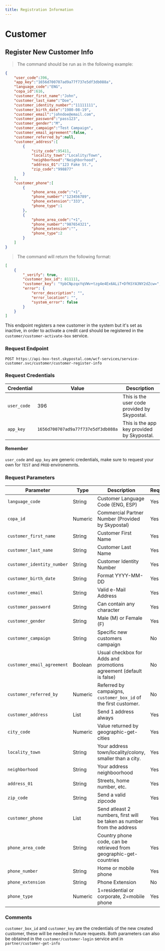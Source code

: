 ```yaml
---
title: Registration Information
---
```

# Customer
## Register New Customer Info
> The command should be run as in the following example:
```json
{
	"user_code":396,
	"app_key":"1656d700707ad9a77f737e5df3db088a",
	"language_code":"ENG", 
	"copa_id":616, 
	"customer_first_name":"John", 
	"customer_last_name":"Doe", 
	"customer_identity_number":"11111111",
	"customer_birth_date":"1980-08-19", 
	"customer_email":"johndoe@email.com", 
	"customer_password":"pass123", 
	"customer_gender":"M", 
	"customer_campaign":"Test Campaign",
    "customer_email_agreement":false,
	"customer_referred_by":null,
	"customer_address":[
		{
			"city_code":95411,
			"locality_town":"Locality/Town",
   			"neighborhood":"Neighborhood",
			"address_01":"123 Fake St.",
			"zip_code":"998877"
		}
	],
	"customer_phone":[
		{
			"phone_area_code":"+1",
			"phone_number":"123456789",
			"phone_extension":"333",
			"phone_type":1
		},
		{
			"phone_area_code":"+1",
			"phone_number":"987654321",
			"phone_extension":"",
			"phone_type":2
		}
	]
}
```
> The command will return the following format:
```json
[
    {
        "_verify": true,
        "customer_box_id": 811111,
        "customer_key": "YpbCNpzqxYqVWv+tzg4e4Ex6ALiT+DfKSYA3NY2dZcw=",
        "error": {
            "error_description": "",
            "error_location": "",
            "system_error": false
        }
    }
]
```
This endpoint registers a new customer in the system but it's set as inactive, in order to activate a credit card should be registered in the `customer/customer-activate-box` service.
### Request Endpoint
`POST https://api-box-test.skypostal.com/wcf-services/service-customer.svc/customer/customer-register-info`

### Request Credentials
| Credential   | Value          | Description                                                                      |
| ------------ | -------------- | -------------------------------------------------------------------------------- |
| `user_code`    | 396            | This is the user code provided by Skypostal.                                     |
| `app_key`   | `1656d700707ad9a77f737e5df3db088a` | This is the app key provided by Skypostal.                   |
#### Remember
`user_code` and `app_key` are generic credentials, make sure to request your own for `TEST` and `PROD` environemnts.

### Request Parameters
| Parameter    | Type          | Description                                                                      | Required   |
| ------------ | --------------| -------------------------------------------------------------------------------- |------------|
|`language_code`|String|Customer Language Code (ENG, ESP)|Yes|
|`copa_id`|Numeric|Commercial Partner Number (Provided by Skypostal)|Yes|
|`customer_first_name`|String|Customer First Name|Yes|
|`customer_last_name`|String|Customer Last Name|Yes|
|`customer_identity_number`|String|Customer Identity Number|Yes|
|`customer_birth_date`|String|Format YYYY-MM-DD|Yes|
|`customer_email`|String|Valid e-Mail Address|Yes|
|`customer_password`|String|Can contain any character|Yes|
|`customer_gender`|String|Male (M) or Female (F)|Yes|
|`customer_campaign`|String|Specific new customers campaign|No|
|`customer_email_agreement`|Boolean|Usual checkbox for Adds and promotions agreement (default is false)|No|
|`customer_referred_by`|Numeric|Referred by campaigns, `customer_box_id` of the first customer.|No|
|`customer_address`|List|Send 1 address always|Yes|
|`city_code`|Numeric|Value returned by geographic-get-cities|Yes|
|`locality_town`|String|Your address town/locality/colony, smaller than a city.|Yes|
|`neighborhood`|String|Your address neighboorhood|Yes|
|`address_01`|String|Streets, home number, etc.|Yes|
|`zip_code`|String|Send a valid zipcode|Yes|
|`customer_phone`|List|Send atleast 2 numbers, first will be taken as number from the address|Yes|
|`phone_area_code`|String|Country phone code, can be retrieved from geographic-get-countries|Yes|
|`phone_number`|String|Home or mobile phone|Yes|
|`phone_extension`|String|Phone Extension|No|
|`phone_type`|Numeric|1=residential or corporate, 2=mobile phone|Yes|

### Comments
`customer_box_id` and `customer_key` are the credentials of the new created customer, these will be needed in future requests.
Both parameters can also be obtained in the `customer/customer-login` service and in `partner/customer-get-info`
